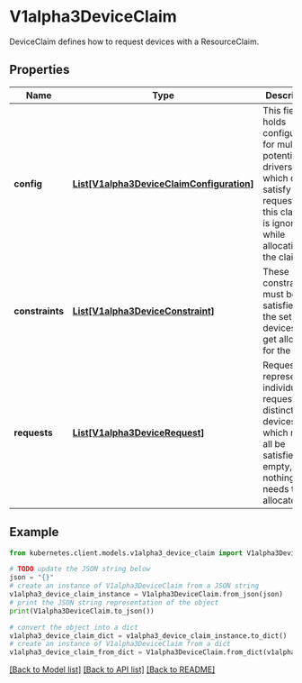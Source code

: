 # V1alpha3DeviceClaim

DeviceClaim defines how to request devices with a ResourceClaim.

## Properties

Name | Type | Description | Notes
------------ | ------------- | ------------- | -------------
**config** | [**List[V1alpha3DeviceClaimConfiguration]**](V1alpha3DeviceClaimConfiguration.md) | This field holds configuration for multiple potential drivers which could satisfy requests in this claim. It is ignored while allocating the claim. | [optional] 
**constraints** | [**List[V1alpha3DeviceConstraint]**](V1alpha3DeviceConstraint.md) | These constraints must be satisfied by the set of devices that get allocated for the claim. | [optional] 
**requests** | [**List[V1alpha3DeviceRequest]**](V1alpha3DeviceRequest.md) | Requests represent individual requests for distinct devices which must all be satisfied. If empty, nothing needs to be allocated. | [optional] 

## Example

```python
from kubernetes.client.models.v1alpha3_device_claim import V1alpha3DeviceClaim

# TODO update the JSON string below
json = "{}"
# create an instance of V1alpha3DeviceClaim from a JSON string
v1alpha3_device_claim_instance = V1alpha3DeviceClaim.from_json(json)
# print the JSON string representation of the object
print(V1alpha3DeviceClaim.to_json())

# convert the object into a dict
v1alpha3_device_claim_dict = v1alpha3_device_claim_instance.to_dict()
# create an instance of V1alpha3DeviceClaim from a dict
v1alpha3_device_claim_from_dict = V1alpha3DeviceClaim.from_dict(v1alpha3_device_claim_dict)
```
[[Back to Model list]](../README.md#documentation-for-models) [[Back to API list]](../README.md#documentation-for-api-endpoints) [[Back to README]](../README.md)


